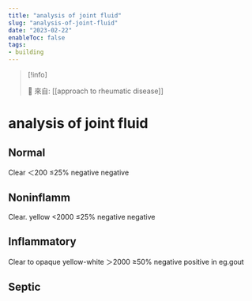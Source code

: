 ```yaml
---
title: "analysis of joint fluid"
slug: "analysis-of-joint-fluid"
date: "2023-02-22"
enableToc: false
tags:
- building
---
```


> [!info]
>
> 🌱 來自: [[approach to rheumatic disease]]

# analysis of joint fluid

## Normal
Clear
＜200
≤25%
negative
negative

## Noninflamm
Clear. yellow 
<2000 
≤25% 
negative
negative

## Inflammatory
Clear to opaque yellow-white 
＞2000 
≥50% 
negative
positive in eg.gout

## Septic

